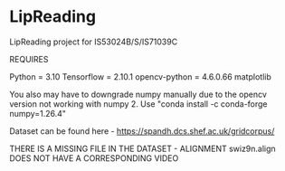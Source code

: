 # LipReading
LipReading project for IS53024B/S/IS71039C

REQUIRES 

Python = 3.10
Tensorflow = 2.10.1
opencv-python = 4.6.0.66
matplotlib

You also may have to downgrade numpy manually due to the opencv version not working with numpy 2.
Use "conda install -c conda-forge numpy=1.26.4"

Dataset can be found here - https://spandh.dcs.shef.ac.uk/gridcorpus/

THERE IS A MISSING FILE IN THE DATASET - ALIGNMENT swiz9n.align DOES NOT HAVE A CORRESPONDING VIDEO
